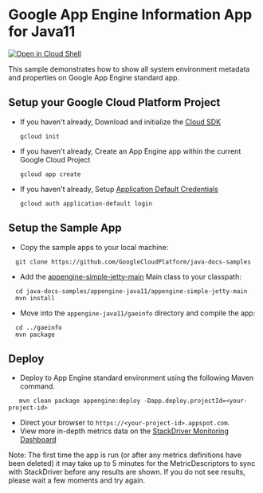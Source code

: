 # Google App Engine Information App for Java11

<a href="https://console.cloud.google.com/cloudshell/open?git_repo=https://github.com/GoogleCloudPlatform/java-docs-samples&page=editor&open_in_editor==appengine-java11/gaeinfo/README.md">
<img alt="Open in Cloud Shell" src ="http://gstatic.com/cloudssh/images/open-btn.png"></a>

This sample demonstrates how to show all system environment metadata and properties on Google App
Engine standard app.

## Setup your Google Cloud Platform Project

* If you haven't already, Download and initialize the [Cloud SDK](https://cloud.google.com/sdk/)

    `gcloud init`

* If you haven't already, Create an App Engine app within the current Google Cloud Project

    `gcloud app create`

* If you haven't already, Setup [Application Default Credentials](https://developers.google.com/identity/protocols/application-default-credentials)

    `gcloud auth application-default login`

## Setup the Sample App

- Copy the sample apps to your local machine:
```
  git clone https://github.com/GoogleCloudPlatform/java-docs-samples
```

- Add the [appengine-simple-jetty-main](../README.md#appengine-simple-jetty-main)
Main class to your classpath:
```
  cd java-docs-samples/appengine-java11/appengine-simple-jetty-main
  mvn install
```

- Move into the `appengine-java11/gaeinfo` directory and compile the app:
```
  cd ../gaeinfo
  mvn package
```

## Deploy

- Deploy to App Engine standard environment using the following Maven command.
```
   mvn clean package appengine:deploy -Dapp.deploy.projectId=<your-project-id>
```
- Direct your browser to `https://<your-project-id>.appspot.com`.
- View more in-depth metrics data on the [StackDriver Monitoring Dashboard][dashboard]

Note: The first time the app is run (or after any metrics definitions have
been deleted) it may take up to 5 minutes for the MetricDescriptors to sync
with StackDriver before any results are shown. If you do not see results,
please wait a few moments and try again.

[dashboard]: https://console.cloud.google.com/monitoring
